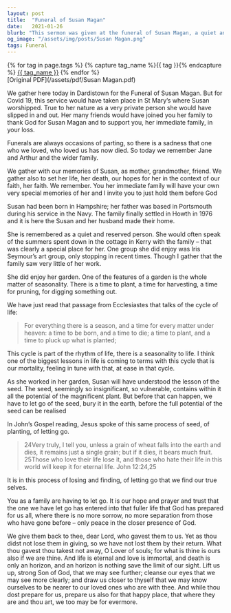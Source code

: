 ```yaml
---
layout: post
title:  "Funeral of Susan Magan"
date:   2021-01-26
blurb: "This sermon was given at the funeral of Susan Magan, a quiet and reserved woman who loved her garden and art. The sermon reflects on the cycle of life and death, and the hope of eternal life with God. It is a message of letting go, finding our true selves, and the assurance of peace in the closer presence of God."
og_image: "/assets/img/posts/Susan Magan.png"
tags: Funeral
---    
```

<div class="tag-pills">
  {% for tag in page.tags %}
    {% capture tag_name %}{{ tag }}{% endcapture %}
    <a href="{{ site.baseurl }}/tag/{{ tag_name | slugify }}" class="tag-pill">{{ tag_name }}</a>
  {% endfor %}
</div>
[Original PDF](/assets/pdf/Susan Magan.pdf)

We gather here today in Dardistown for the Funeral of Susan Magan. But for Covid 19, this service would have taken place in St Mary’s where Susan worshipped. True to her nature as a very private person she would have slipped in and out. Her many friends would have joined you her family to thank God for Susan Magan and to support you, her immediate family, in your loss.

Funerals are always occasions of parting, so there is a sadness that one who we loved, who loved us has now died. So today we remember Jane and Arthur and the wider family.

We gather with our memories of Susan, as mother, grandmother, friend. We gather also to set her life, her death, our hopes for her in the context of our faith, her faith. We remember. You her immediate family will have your own very special memories of her and I invite you to just hold them before God

Susan had been born in Hampshire; her father was based in Portsmouth during his service in the Navy. The family finally settled in Howth in 1976 and it is here the Susan and her husband made their home.

She is remembered as a quiet and reserved person. She would often speak of the summers spent down in the cottage in Kerry with the family – that was clearly a special place for her. One group she did enjoy was Iris Seymour’s art group, only stopping in recent times. Though I gather that the family saw very little of her work.

She did enjoy her garden. One of the features of a garden is the whole matter of seasonality. There is a time to plant, a time for harvesting, a time for pruning, for digging something out.

We have just read that passage from Ecclesiastes that talks of the cycle of life:

> For everything there is a season, and a time for every matter under heaven:
> a time to be born, and a time to die;
> a time to plant, and a time to pluck up what is planted;

This cycle is part of the rhythm of life, there is a seasonality to life. I think one of the biggest lessons in life is coming to terms with this cycle that is our mortality, feeling in tune with that, at ease in that cycle.

As she worked in her garden, Susan will have understood the lesson of the seed. The seed, seemingly so insignificant, so vulnerable, contains within it all the potential of the magnificent plant. But before that can happen, we have to let go of the seed, bury it in the earth, before the full potential of the seed can be realised

In John’s Gospel reading, Jesus spoke of this same process of seed, of planting, of letting go.

> 24Very truly, I tell you, unless a grain of wheat falls into the earth and dies, it remains just a single grain; but if it dies, it bears much fruit.
> 25Those who love their life lose it, and those who hate their life in this world will keep it for eternal life. John 12:24,25

It is in this process of losing and finding, of letting go that we find our true selves.

You as a family are having to let go. It is our hope and prayer and trust that the one we have let go has entered into that fuller life that God has prepared for us all, where there is no more sorrow, no more separation from those who have gone before – only peace in the closer presence of God.

We give them back to thee, dear Lord, who gavest them to us. Yet as thou didst not lose them in giving, so we have not lost them by their return. What thou gavest thou takest not away, O Lover of souls; for what is thine is ours also if we are thine. And life is eternal and love is immortal, and death is only an horizon, and an horizon is nothing save the limit of our sight. Lift us up, strong Son of God, that we may see further; cleanse our eyes that we may see more clearly; and draw us closer to thyself that we may know ourselves to be nearer to our loved ones who are with thee. And while thou dost prepare for us, prepare us also for that happy place, that where they are and thou art, we too may be for evermore.

